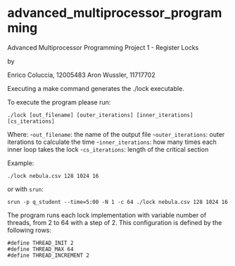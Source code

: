 # advanced_multiprocessor_programming
Advanced Multiprocessor Programming
Project 1 - Register Locks

by

Enrico Coluccia, 12005483
Aron Wussler, 11717702

Executing a make command generates the ./lock executable.

To execute the program please run:
```
./lock [out_filename] [outer_iterations] [inner_iterations] [cs_iterations]
```
Where:
-`out_filename`: the name of the output file
-`outer_iterations`: outer iterations to calculate the time
-`inner_iterations`: how many times each inner loop takes the lock
-`cs_iterations`: length of the critical section

Example:
```
./lock nebula.csv 128 1024 16
```

or with `srun`:
```
srun -p q_student --time=5:00 -N 1 -c 64 ./lock nebula.csv 128 1024 16
```

The program runs each lock implementation with variable number of threads, from 2 to 64 with a step of 2.
This configuration is defined by the following rows:
```
#define THREAD_INIT 2
#define THREAD_MAX 64
#define THREAD_INCREMENT 2
```

